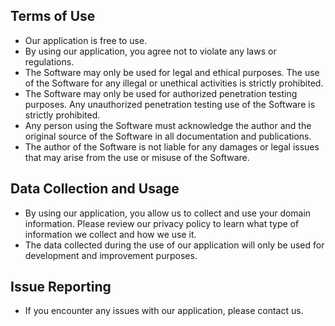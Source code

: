 
## Terms of Use

- Our application is free to use.
- By using our application, you agree not to violate any laws or regulations.
- The Software may only be used for legal and ethical purposes. The use of the Software for any illegal or unethical activities is strictly prohibited.
- The Software may only be used for authorized penetration testing purposes. Any unauthorized penetration testing use of the Software is strictly prohibited.
- Any person using the Software must acknowledge the author and the original source of the Software in all documentation and publications.
- The author of the Software is not liable for any damages or legal issues that may arise from the use or misuse of the Software.

## Data Collection and Usage

- By using our application, you allow us to collect and use your domain information. Please review our privacy policy to learn what type of information we collect and how we use it.
- The data collected during the use of our application will only be used for development and improvement purposes.


## Issue Reporting

- If you encounter any issues with our application, please contact us.